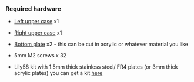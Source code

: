
### Required hardware

- [Left upper case](https://github.com/ergomechstore/lily58-pro-fully-enclosed/blob/main/left-side-case.stl) x1

- [Right upper case](https://github.com/ergomechstore/lily58-pro-fully-enclosed/blob/main/right-side-case.stl) x1
 
- [Bottom plate](https://github.com/ergomechstore/lily58-pro-fully-enclosed/blob/main/bottom-plate.stl) x2 - this can be cut in acrylic or whatever material you like

- 5mm M2 screws x 32

- Lily58 kit with 1.5mm thick stainless steel/ FR4 plates (or 3mm thick acrylic plates) you can get a kit [here](https://ergomech.store/shop/product/lily58-3)

